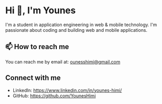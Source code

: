 # Hi 👋, I'm Younes

I'm a student in application engineering in web & mobile technology. I'm passionate about coding and building web and mobile applications.

## 📫 How to reach me

You can reach me by email at: [ounesshimi@gmail.com](mailto:ounesshimi@gmail.com)

## Connect with me

- LinkedIn: https://www.linkedin.com/in/younes-himi/
- GitHub: https://github.com/YounesHimi

